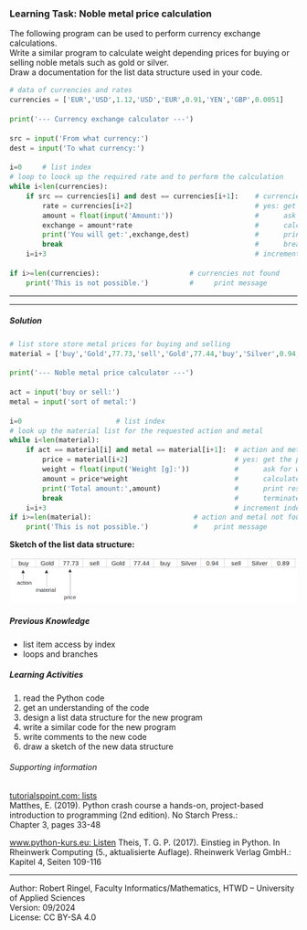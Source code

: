 ### Learning Task: Noble metal price calculation

The following program can be used to perform currency exchange calculations.  
Write a similar program to calculate weight depending prices for buying or selling noble metals such as gold or silver.  
Draw a documentation for the list data structure used in your code.

``` python
# data of currencies and rates
currencies = ['EUR','USD',1.12,'USD','EUR',0.91,'YEN','GBP',0.0051]

print('--- Currency exchange calculator ---')

src = input('From what currency:')
dest = input('To what currency:')

i=0     # list index
# loop to loock up the required rate and to perform the calculation
while i<len(currencies):
	if src == currencies[i] and dest == currencies[i+1]:    # currencies found?
		rate = currencies[i+2]                              # yes: get rate
		amount = float(input('Amount:'))                    #      ask for amount
		exchange = amount*rate                              #      calc. exchange
		print('You will get:',exchange,dest)                #      print result
		break                                               #      break loop
	i=i+3                                                   # increment index

if i>=len(currencies):                      # currencies not found
	print('This is not possible.')          #     print message
```

---------------------------------------
---------------------------------------

##### Solution

``` python
# list store store metal prices for buying and selling
material = ['buy','Gold',77.73,'sell','Gold',77.44,'buy','Silver',0.94, 'sell','Silver',0.89]

print('--- Noble metal price calculator ---')

act = input('buy or sell:')
metal = input('sort of metal:')

i=0                       # list index
# look up the material list for the requested action and metal
while i<len(material):
	if act == material[i] and metal == material[i+1]:  # action and metal found?
		price = material[i+2]                          # yes: get the price
		weight = float(input('Weight [g]:'))           #      ask for weight
		amount = price*weight                          #      calculate amount
		print('Total amount:',amount)                  #      print result
		break                                          #      terminate loop
	i=i+3                                              # increment index
if i>=len(material):                         # action and metal not found
	print('This is not possible.')           #    print message
```

**Sketch of the list data structure:**

![](NobleMetalPrices.png)

##### Previous Knowledge

- list item access by index
- loops and branches
  
##### Learning Activities

1) read the Python code
2) get an understanding of the code
3) design a list data structure for the new program
4) write a similar code for the new program
5) write comments to the new code
6) draw a sketch of the new data structure


###### Supporting information

[tutorialspoint.com: lists](https://www.tutorialspoint.com/python/python_lists.htm)  
Matthes, E. (2019). Python crash course a hands-on, project-based introduction to programming (2nd edition). No Starch Press.:  
Chapter 3, pages 33-48  

[www.python-kurs.eu: Listen](https://www.python-kurs.eu/python3_listen.php)
Theis, T. G. P. (2017). Einstieg in Python. In Rheinwerk Computing (5., aktualisierte Auflage). Rheinwerk Verlag GmbH.:   
Kapitel 4, Seiten 109-116

----
[//]: # "Learning objective: access list items by index"
[//]: # "Topic: List data structures"
[//]: # "Complexity: 2 - normal"
[//]: # "Task type: imitation task"

Author: Robert Ringel, Faculty Informatics/Mathematics, HTWD – University of Applied Sciences  
Version: 09/2024            
License: CC BY-SA 4.0
